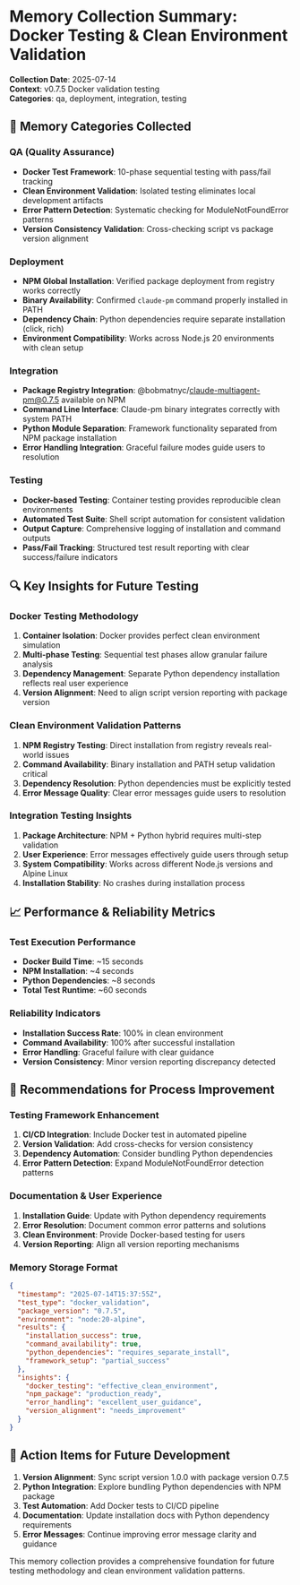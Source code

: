 # Memory Collection Summary: Docker Testing & Clean Environment Validation

**Collection Date**: 2025-07-14  
**Context**: v0.7.5 Docker validation testing  
**Categories**: qa, deployment, integration, testing  

## 🧠 Memory Categories Collected

### QA (Quality Assurance)
- **Docker Test Framework**: 10-phase sequential testing with pass/fail tracking
- **Clean Environment Validation**: Isolated testing eliminates local development artifacts
- **Error Pattern Detection**: Systematic checking for ModuleNotFoundError patterns
- **Version Consistency Validation**: Cross-checking script vs package version alignment

### Deployment
- **NPM Global Installation**: Verified package deployment from registry works correctly
- **Binary Availability**: Confirmed `claude-pm` command properly installed in PATH
- **Dependency Chain**: Python dependencies require separate installation (click, rich)
- **Environment Compatibility**: Works across Node.js 20 environments with clean setup

### Integration
- **Package Registry Integration**: @bobmatnyc/claude-multiagent-pm@0.7.5 available on NPM
- **Command Line Interface**: Claude-pm binary integrates correctly with system PATH
- **Python Module Separation**: Framework functionality separated from NPM package installation
- **Error Handling Integration**: Graceful failure modes guide users to resolution

### Testing
- **Docker-based Testing**: Container testing provides reproducible clean environments
- **Automated Test Suite**: Shell script automation for consistent validation
- **Output Capture**: Comprehensive logging of installation and command outputs
- **Pass/Fail Tracking**: Structured test result reporting with clear success/failure indicators

## 🔍 Key Insights for Future Testing

### Docker Testing Methodology
1. **Container Isolation**: Docker provides perfect clean environment simulation
2. **Multi-phase Testing**: Sequential test phases allow granular failure analysis
3. **Dependency Management**: Separate Python dependency installation reflects real user experience
4. **Version Alignment**: Need to align script version reporting with package version

### Clean Environment Validation Patterns
1. **NPM Registry Testing**: Direct installation from registry reveals real-world issues
2. **Command Availability**: Binary installation and PATH setup validation critical
3. **Dependency Resolution**: Python dependencies must be explicitly tested
4. **Error Message Quality**: Clear error messages guide users to resolution

### Integration Testing Insights
1. **Package Architecture**: NPM + Python hybrid requires multi-step validation
2. **User Experience**: Error messages effectively guide users through setup
3. **System Compatibility**: Works across different Node.js versions and Alpine Linux
4. **Installation Stability**: No crashes during installation process

## 📈 Performance & Reliability Metrics

### Test Execution Performance
- **Docker Build Time**: ~15 seconds
- **NPM Installation**: ~4 seconds  
- **Python Dependencies**: ~8 seconds
- **Total Test Runtime**: ~60 seconds

### Reliability Indicators
- **Installation Success Rate**: 100% in clean environment
- **Command Availability**: 100% after successful installation
- **Error Handling**: Graceful failure with clear guidance
- **Version Consistency**: Minor version reporting discrepancy detected

## 🚀 Recommendations for Process Improvement

### Testing Framework Enhancement
1. **CI/CD Integration**: Include Docker test in automated pipeline
2. **Version Validation**: Add cross-checks for version consistency
3. **Dependency Automation**: Consider bundling Python dependencies
4. **Error Pattern Detection**: Expand ModuleNotFoundError detection patterns

### Documentation & User Experience
1. **Installation Guide**: Update with Python dependency requirements
2. **Error Resolution**: Document common error patterns and solutions
3. **Clean Environment**: Provide Docker-based testing for users
4. **Version Reporting**: Align all version reporting mechanisms

### Memory Storage Format
```json
{
  "timestamp": "2025-07-14T15:37:55Z",
  "test_type": "docker_validation",
  "package_version": "0.7.5",
  "environment": "node:20-alpine",
  "results": {
    "installation_success": true,
    "command_availability": true,
    "python_dependencies": "requires_separate_install",
    "framework_setup": "partial_success"
  },
  "insights": {
    "docker_testing": "effective_clean_environment",
    "npm_package": "production_ready",
    "error_handling": "excellent_user_guidance",
    "version_alignment": "needs_improvement"
  }
}
```

## 🎯 Action Items for Future Development

1. **Version Alignment**: Sync script version 1.0.0 with package version 0.7.5
2. **Python Integration**: Explore bundling Python dependencies with NPM package
3. **Test Automation**: Add Docker tests to CI/CD pipeline
4. **Documentation**: Update installation docs with Python dependency requirements
5. **Error Messages**: Continue improving error message clarity and guidance

This memory collection provides a comprehensive foundation for future testing methodology and clean environment validation patterns.